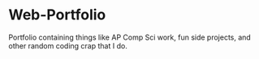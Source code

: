 # Web-Portfolio
Portfolio containing things like AP Comp Sci work, fun side projects, and other random coding crap that I do.
